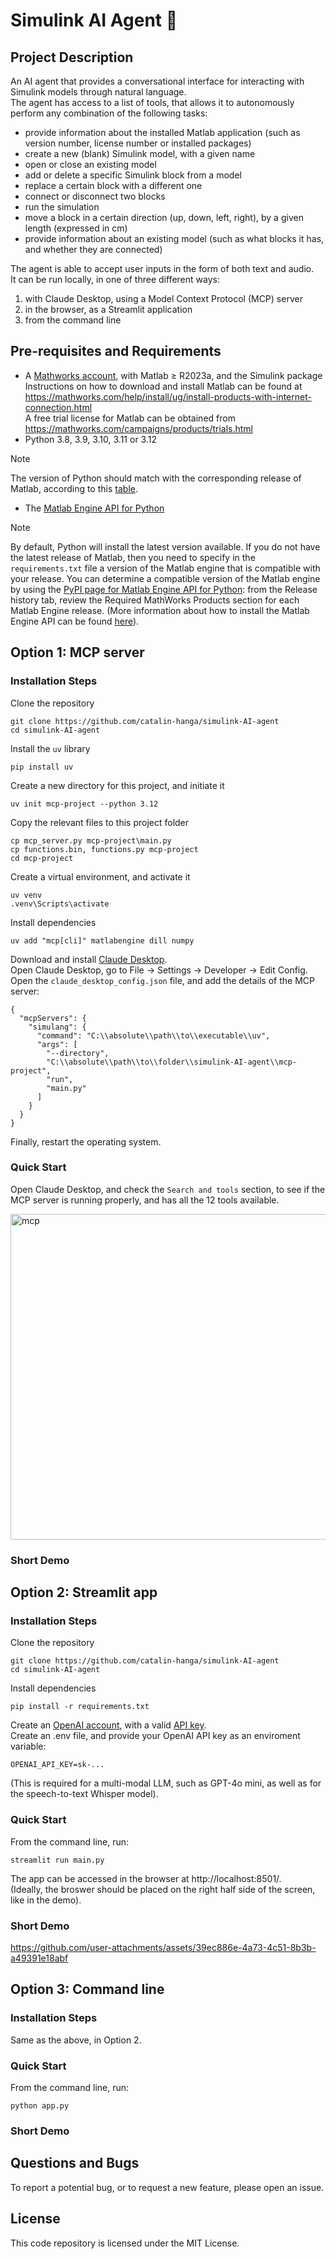 # Simulink AI Agent 🤖

## Project Description

An AI agent that provides a conversational interface for interacting with Simulink models through natural language. <br>
The agent has access to a list of tools, that allows it to autonomously perform any combination of the following tasks:
- provide information about the installed Matlab application (such as version number, license number or installed packages)
- create a new (blank) Simulink model, with a given name
- open or close an existing model
- add or delete a specific Simulink block from a model
- replace a certain block with a different one
- connect or disconnect two blocks
- run the simulation
- move a block in a certain direction (up, down, left, right), by a given length (expressed in cm)
- provide information about an existing model (such as what blocks it has, and whether they are connected)
  
The agent is able to accept user inputs in the form of both text and audio. <br>
It can be run locally, in one of three different ways:
1. with Claude Desktop, using a Model Context Protocol (MCP) server
2. in the browser, as a Streamlit application
3. from the command line

## Pre-requisites and Requirements

- A [Mathworks account](https://www.mathworks.com/mwaccount/account/create), with Matlab ≥ R2023a, and the Simulink package <br>
  Instructions on how to download and install Matlab can be found at https://mathworks.com/help/install/ug/install-products-with-internet-connection.html <br>
  A free trial license for Matlab can be obtained from https://mathworks.com/campaigns/products/trials.html
- Python 3.8, 3.9, 3.10, 3.11 or 3.12
> [!NOTE]
The version of Python should match with the corresponding release of Matlab, according to this [table](https://mathworks.com/support/requirements/python-compatibility.html).
- The [Matlab Engine API for Python](https://ch.mathworks.com/help/matlab/matlab_external/get-started-with-matlab-engine-for-python.html)
> [!NOTE]
By default, Python will install the latest version available. If you do not have the latest release of Matlab, then you need to specify in the ```requirements.txt``` file a version of the Matlab engine that is compatible with your release. You can determine a compatible version of the Matlab engine by using the [PyPI page for Matlab Engine API for Python](https://pypi.org/project/matlabengine): from the Release history tab, review the Required MathWorks Products section for each Matlab Engine release. (More information about how to install the Matlab Engine API can be found [here](https://mathworks.com/help/matlab/matlab_external/install-the-matlab-engine-for-python.html)).

## Option 1: MCP server

### Installation Steps
Clone the repository
```
git clone https://github.com/catalin-hanga/simulink-AI-agent
cd simulink-AI-agent
```
Install the ```uv``` library
```
pip install uv
```
Create a new directory for this project, and initiate it
```
uv init mcp-project --python 3.12
```
Copy the relevant files to this project folder
```
cp mcp_server.py mcp-project\main.py
cp functions.bin, functions.py mcp-project
cd mcp-project
```
Create a virtual environment, and activate it
```
uv venv
.venv\Scripts\activate
```
Install dependencies
```
uv add "mcp[cli]" matlabengine dill numpy
```
Download and install [Claude Desktop](https://claude.ai/download). <br>
Open Claude Desktop, go to File -> Settings -> Developer -> Edit Config. <br>
Open the ```claude_desktop_config.json``` file, and add the details of the MCP server:
```
{
  "mcpServers": {
    "simulang": {
      "command": "C:\\absolute\\path\\to\\executable\\uv",
      "args": [
        "--directory",
        "C:\\absolute\\path\\to\\folder\\simulink-AI-agent\\mcp-project",
        "run",
        "main.py"
      ]
    }
  }
}
```
Finally, restart the operating system.

### Quick Start
Open Claude Desktop, and check the ```Search and tools``` section, to see if the MCP server is running properly, and has all the 12 tools available.

<img width="865" height="521" alt="mcp" src="https://github.com/user-attachments/assets/af3beb3a-7886-433e-91f6-c22020f0f111" />

### Short Demo


## Option 2: Streamlit app

### Installation Steps
Clone the repository
```
git clone https://github.com/catalin-hanga/simulink-AI-agent
cd simulink-AI-agent
```
Install dependencies
```
pip install -r requirements.txt
```
Create an [OpenAI account](https://auth.openai.com/create-account), with a valid [API key](https://platform.openai.com/settings/organization/api-keys). <br>
Create an .env file, and provide your OpenAI API key as an enviroment variable:
```
OPENAI_API_KEY=sk-...
```
(This is required for a multi-modal LLM, such as GPT-4o mini, as well as for the speech-to-text Whisper model).

### Quick Start
From the command line, run:
```
streamlit run main.py
```
The app can be accessed in the browser at http://localhost:8501/. <br>
(Ideally, the broswer should be placed on the right half side of the screen, like in the demo).

### Short Demo
https://github.com/user-attachments/assets/39ec886e-4a73-4c51-8b3b-a49391e18abf

## Option 3: Command line

### Installation Steps
Same as the above, in Option 2.

### Quick Start
From the command line, run:
```
python app.py
```

### Short Demo



## Questions and Bugs
To report a potential bug, or to request a new feature, please open an issue.

## License 
This code repository is licensed under the MIT License.
